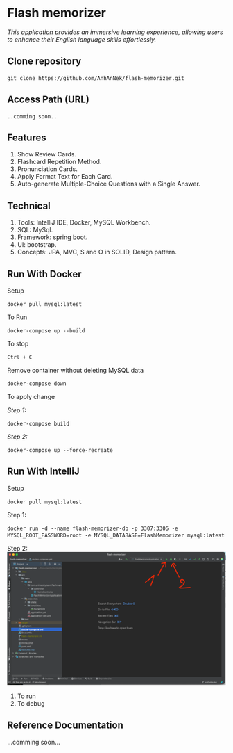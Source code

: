 # **Flash memorizer**
*This application provides an immersive learning experience, allowing users to enhance their English language skills effortlessly.*

## **Clone repository**
```terminal
git clone https://github.com/AnhAnNek/flash-memorizer.git
```

## **Access Path (URL)**
```
..comming soon..
```

## **Features**
1. Show Review Cards.
2. Flashcard Repetition Method.
3. Pronunciation Cards.
4. Apply Format Text for Each Card.
5. Auto-generate Multiple-Choice Questions with a Single Answer.

## **Technical**
1. Tools: IntelliJ IDE, Docker, MySQL Workbench.
2. SQL: MySql.
3. Framework: spring boot.
4. UI: bootstrap.
5. Concepts: JPA, MVC, S and O in SOLID, Design pattern.

## **Run With Docker**

Setup
```
docker pull mysql:latest
```

To Run
```
docker-compose up --build
```

To stop
```
Ctrl + C
```

Remove container without deleting MySQL data
```
docker-compose down
```

To apply change

*Step 1:*
```
docker-compose build
```

*Step 2:*
```
docker-compose up --force-recreate
```

## **Run With IntelliJ**
Setup
```
docker pull mysql:latest
```

Step 1:
```
docker run -d --name flash-memorizer-db -p 3307:3306 -e MYSQL_ROOT_PASSWORD=root -e MYSQL_DATABASE=FlashMemorizer mysql:latest
```

Step 2:
![img.png](img.png)
1. To run
2. To debug

## **Reference Documentation**
...comming soon...
